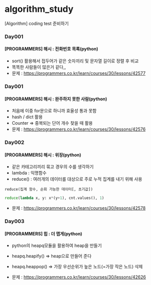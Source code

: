 # algorithm_study
[Algorithm] coding test 준비하기

### Day001 
#### [PROGRAMMERS] 해시 : 전화번호 목록(python)

* sort() 활용해서 접두어가 같은 숫자끼리 및 문자열 길이로 정렬 후 비교
* 똑똑한 사람들이 많은거 같다,,
* 문제 : https://programmers.co.kr/learn/courses/30/lessons/42577


### Day001 
#### [PROGRAMMERS] 해시 : 완주하지 못한 사람(python)

* 처음에 이중 for문으로 하니까 효율성 통과 못함
* hash / dict 활용
* Counter => 중복되는 단어 개수 찾을 때 활용
* 문제 : https://programmers.co.kr/learn/courses/30/lessons/42576


### Day002
#### [PROGRAMMERS] 해시 : 위장(python)

* 같은 카테고리끼리 묶고 경우의 수를 생각하기
* lambda : 익명함수
* reduce() : 여러개의 데이터를 대상으로 주로 누적 집계를 내기 위해 사용

`reduce(집계 함수, 순회 가능한 데이터[, 초기값])`

```python
reduce(lambda x, y: x*(y+1), cnt.values(), 1)
```
* 문제 : https://programmers.co.kr/learn/courses/30/lessons/42578


### Day003
#### [PROGRAMMERS] 힙 : 더 맵게(python)

* python의 heapq모듈을 활용하여 heap을 만들기
* heapq.heapify() => heap으로 만들어 준다
* heapq.heappop() => 가장 우선순위가 높은 노드(=가장 작은 노드) 삭제

* 문제 : https://programmers.co.kr/learn/courses/30/lessons/42626